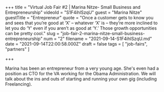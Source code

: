 +++
title = "Virtual Job Fair #2 | Marina Nitze- Small Business and Entrepreneurship"
videoId = "S1F4ihlSzqU"
guest = "Marina Nitze"
guestTitle = "Entrepreneur"
quote = "Once a customer gets to know you and sees that you’re good at ‘X’ – whatever ‘X’ is – they’re more inclined to let you do ‘Y’ even if you aren’t as good at ‘Y.’ Those growth opportunities can be pretty cool."
slug = "job-fair-2-marina-nitze-small-business-entrepreneurship"
num = "2"
filename = "2021-09-14-S1F4ihlSzqU.md"
date = "2021-09-14T22:00:58.000Z"
draft = false
tags = [ "job-fairs", "partners" ]

+++

Marina has been an entrepreneur from a very young age.  She's even had a position as CTO for the VA working for the Obama Administration.  We will talk about the ins and outs of starting and running your own gig (including Freelancing).

